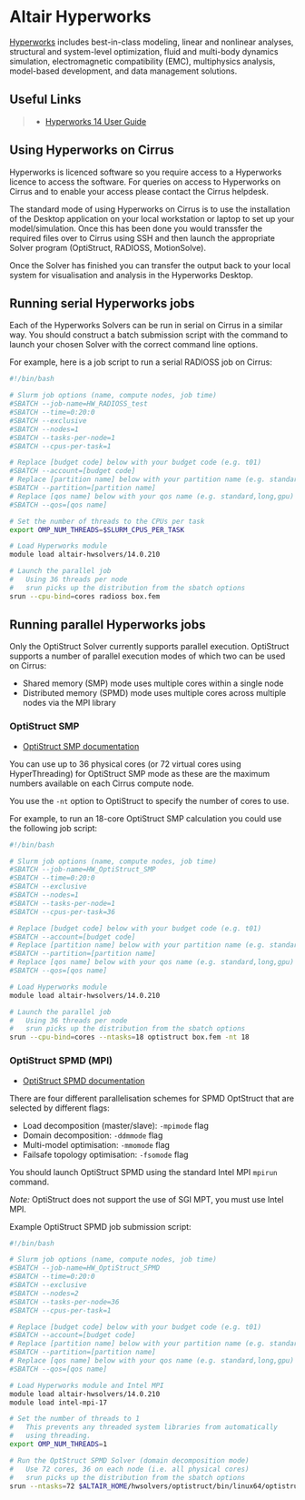 # Altair Hyperworks

[Hyperworks](http://www.altairhyperworks.com/) includes best-in-class
modeling, linear and nonlinear analyses, structural and system-level
optimization, fluid and multi-body dynamics simulation, electromagnetic
compatibility (EMC), multiphysics analysis, model-based development, and
data management solutions.

## Useful Links

> - [Hyperworks 14 User
>   Guide](http://www.altairhyperworks.com/hwhelp/Altair/hw14.0/help/altair_help/altair_help.htm?welcome_page.htm)

## Using Hyperworks on Cirrus

Hyperworks is licenced software so you require access to a Hyperworks
licence to access the software. For queries on access to Hyperworks on
Cirrus and to enable your access please contact the Cirrus helpdesk.

The standard mode of using Hyperworks on Cirrus is to use the
installation of the Desktop application on your local workstation or
laptop to set up your model/simulation. Once this has been done you
would transsfer the required files over to Cirrus using SSH and then
launch the appropriate Solver program (OptiStruct, RADIOSS,
MotionSolve).

Once the Solver has finished you can transfer the output back to your
local system for visualisation and analysis in the Hyperworks Desktop.

## Running serial Hyperworks jobs

Each of the Hyperworks Solvers can be run in serial on Cirrus in a
similar way. You should construct a batch submission script with the
command to launch your chosen Solver with the correct command line
options.

For example, here is a job script to run a serial RADIOSS job on Cirrus:

``` bash
#!/bin/bash

# Slurm job options (name, compute nodes, job time)
#SBATCH --job-name=HW_RADIOSS_test
#SBATCH --time=0:20:0
#SBATCH --exclusive
#SBATCH --nodes=1
#SBATCH --tasks-per-node=1
#SBATCH --cpus-per-task=1

# Replace [budget code] below with your budget code (e.g. t01)
#SBATCH --account=[budget code]
# Replace [partition name] below with your partition name (e.g. standard,gpu)
#SBATCH --partition=[partition name]
# Replace [qos name] below with your qos name (e.g. standard,long,gpu)
#SBATCH --qos=[qos name]

# Set the number of threads to the CPUs per task
export OMP_NUM_THREADS=$SLURM_CPUS_PER_TASK

# Load Hyperworks module
module load altair-hwsolvers/14.0.210

# Launch the parallel job
#   Using 36 threads per node
#   srun picks up the distribution from the sbatch options
srun --cpu-bind=cores radioss box.fem
```

## Running parallel Hyperworks jobs

Only the OptiStruct Solver currently supports parallel execution.
OptiStruct supports a number of parallel execution modes of which two
can be used on Cirrus:

- Shared memory (SMP) mode uses multiple cores within a single node
- Distributed memory (SPMD) mode uses multiple cores across multiple
  nodes via the MPI library

### OptiStruct SMP

- [OptiStruct SMP
  documentation](http://www.altairhyperworks.com/hwhelp/Altair/hw14.0/help/hwsolvers/hwsolvers.htm?shared_memory_parallelization.htm)

You can use up to 36 physical cores (or 72 virtual cores using
HyperThreading) for OptiStruct SMP mode as these are the maximum numbers
available on each Cirrus compute node.

You use the `-nt` option to OptiStruct to specify the number of cores to
use.

For example, to run an 18-core OptiStruct SMP calculation you could use
the following job script:

``` bash
#!/bin/bash

# Slurm job options (name, compute nodes, job time)
#SBATCH --job-name=HW_OptiStruct_SMP
#SBATCH --time=0:20:0
#SBATCH --exclusive
#SBATCH --nodes=1
#SBATCH --tasks-per-node=1
#SBATCH --cpus-per-task=36

# Replace [budget code] below with your budget code (e.g. t01)
#SBATCH --account=[budget code]
# Replace [partition name] below with your partition name (e.g. standard,gpu)
#SBATCH --partition=[partition name]
# Replace [qos name] below with your qos name (e.g. standard,long,gpu)
#SBATCH --qos=[qos name]

# Load Hyperworks module
module load altair-hwsolvers/14.0.210

# Launch the parallel job
#   Using 36 threads per node
#   srun picks up the distribution from the sbatch options
srun --cpu-bind=cores --ntasks=18 optistruct box.fem -nt 18
```

### OptiStruct SPMD (MPI)

- [OptiStruct SPMD
  documentation](http://www.altairhyperworks.com/hwhelp/Altair/hw14.0/help/hwsolvers/hwsolvers.htm?optistruct_spmd.htm)

There are four different parallelisation schemes for SPMD OptStruct that
are selected by different flags:

- Load decomposition (master/slave): `-mpimode` flag
- Domain decomposition: `-ddmmode` flag
- Multi-model optimisation: `-mmomode` flag
- Failsafe topology optimisation: `-fsomode` flag

You should launch OptiStruct SPMD using the standard Intel MPI `mpirun`
command.

*Note:* OptiStruct does not support the use of SGI MPT, you must use
Intel MPI.

Example OptiStruct SPMD job submission script:

``` bash
#!/bin/bash

# Slurm job options (name, compute nodes, job time)
#SBATCH --job-name=HW_OptiStruct_SPMD
#SBATCH --time=0:20:0
#SBATCH --exclusive
#SBATCH --nodes=2
#SBATCH --tasks-per-node=36
#SBATCH --cpus-per-task=1

# Replace [budget code] below with your budget code (e.g. t01)
#SBATCH --account=[budget code]
# Replace [partition name] below with your partition name (e.g. standard,gpu)
#SBATCH --partition=[partition name]
# Replace [qos name] below with your qos name (e.g. standard,long,gpu)
#SBATCH --qos=[qos name]

# Load Hyperworks module and Intel MPI
module load altair-hwsolvers/14.0.210
module load intel-mpi-17

# Set the number of threads to 1
#   This prevents any threaded system libraries from automatically 
#   using threading.
export OMP_NUM_THREADS=1

# Run the OptStruct SPMD Solver (domain decomposition mode)
#   Use 72 cores, 36 on each node (i.e. all physical cores)
#   srun picks up the distribution from the sbatch options
srun --ntasks=72 $ALTAIR_HOME/hwsolvers/optistruct/bin/linux64/optistruct_14.0.211_linux64_impi box.fem -ddmmode
```
